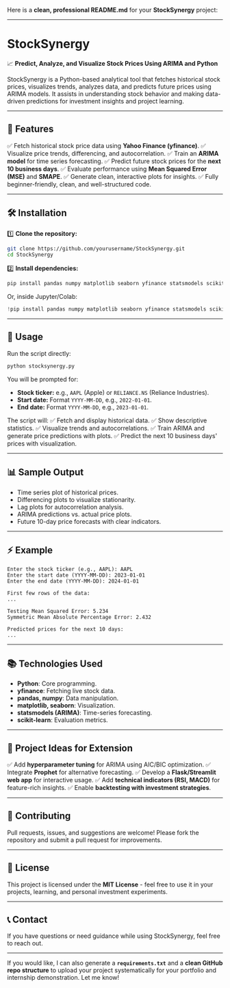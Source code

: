 Here is a **clean, professional README.md** for your **StockSynergy** project:

---

# **StockSynergy**

📈 **Predict, Analyze, and Visualize Stock Prices Using ARIMA and Python**

StockSynergy is a Python-based analytical tool that fetches historical stock prices, visualizes trends, analyzes data, and predicts future prices using ARIMA models. It assists in understanding stock behavior and making data-driven predictions for investment insights and project learning.

---

## 🚀 **Features**

✅ Fetch historical stock price data using **Yahoo Finance (yfinance)**.
✅ Visualize price trends, differencing, and autocorrelation.
✅ Train an **ARIMA model** for time series forecasting.
✅ Predict future stock prices for the **next 10 business days**.
✅ Evaluate performance using **Mean Squared Error (MSE)** and **SMAPE**.
✅ Generate clean, interactive plots for insights.
✅ Fully beginner-friendly, clean, and well-structured code.

---

## 🛠️ **Installation**

1️⃣ **Clone the repository:**

```bash
git clone https://github.com/yourusername/StockSynergy.git
cd StockSynergy
```

2️⃣ **Install dependencies:**

```bash
pip install pandas numpy matplotlib seaborn yfinance statsmodels scikit-learn
```

Or, inside Jupyter/Colab:

```python
!pip install pandas numpy matplotlib seaborn yfinance statsmodels scikit-learn
```

---

## 🧩 **Usage**

Run the script directly:

```bash
python stocksynergy.py
```

You will be prompted for:

* **Stock ticker:** e.g., `AAPL` (Apple) or `RELIANCE.NS` (Reliance Industries).
* **Start date:** Format `YYYY-MM-DD`, e.g., `2022-01-01`.
* **End date:** Format `YYYY-MM-DD`, e.g., `2023-01-01`.

The script will:
✅ Fetch and display historical data.
✅ Show descriptive statistics.
✅ Visualize trends and autocorrelations.
✅ Train ARIMA and generate price predictions with plots.
✅ Predict the next 10 business days' prices with visualization.

---

## 📊 **Sample Output**

* Time series plot of historical prices.
* Differencing plots to visualize stationarity.
* Lag plots for autocorrelation analysis.
* ARIMA predictions vs. actual price plots.
* Future 10-day price forecasts with clear indicators.

---

## ⚡ **Example**

```plaintext
Enter the stock ticker (e.g., AAPL): AAPL
Enter the start date (YYYY-MM-DD): 2023-01-01
Enter the end date (YYYY-MM-DD): 2024-01-01

First few rows of the data:
...

Testing Mean Squared Error: 5.234
Symmetric Mean Absolute Percentage Error: 2.432

Predicted prices for the next 10 days:
...
```

---

## 📚 **Technologies Used**

* **Python**: Core programming.
* **yfinance**: Fetching live stock data.
* **pandas, numpy**: Data manipulation.
* **matplotlib, seaborn**: Visualization.
* **statsmodels (ARIMA)**: Time-series forecasting.
* **scikit-learn**: Evaluation metrics.

---

## 🚩 **Project Ideas for Extension**

✅ Add **hyperparameter tuning** for ARIMA using AIC/BIC optimization.
✅ Integrate **Prophet** for alternative forecasting.
✅ Develop a **Flask/Streamlit web app** for interactive usage.
✅ Add **technical indicators (RSI, MACD)** for feature-rich insights.
✅ Enable **backtesting with investment strategies**.

---

## 🤝 **Contributing**

Pull requests, issues, and suggestions are welcome!
Please fork the repository and submit a pull request for improvements.

---

## 📜 **License**

This project is licensed under the **MIT License** - feel free to use it in your projects, learning, and personal investment experiments.

---

## 📞 **Contact**

If you have questions or need guidance while using StockSynergy, feel free to reach out.

---

If you would like, I can also generate a **`requirements.txt`** and a **clean GitHub repo structure** to upload your project systematically for your portfolio and internship demonstration. Let me know!
